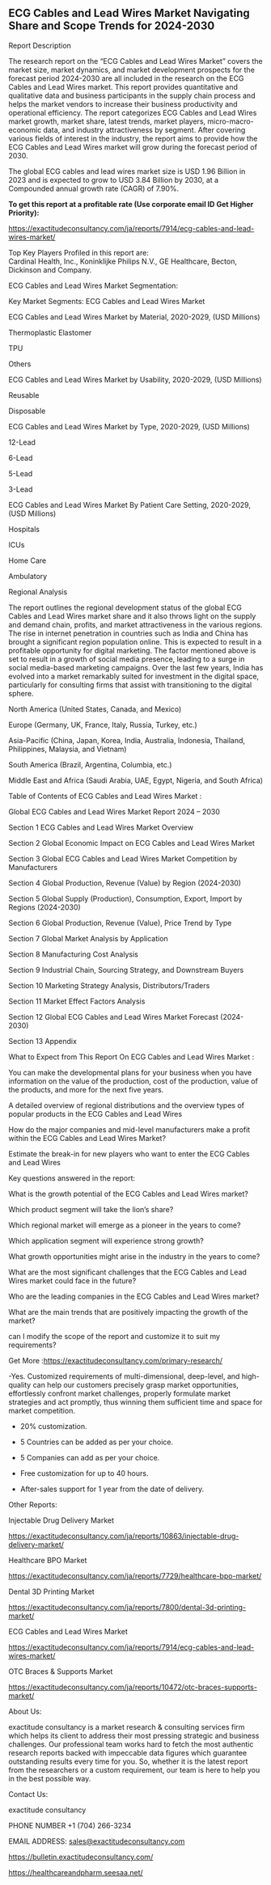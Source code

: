 ## ECG Cables and Lead Wires Market Navigating Share and Scope Trends for 2024-2030

Report Description

The research report on the “ECG Cables and Lead Wires Market” covers the market size, market dynamics, and market development prospects for the forecast period 2024-2030 are all included in the research on the ECG Cables and Lead Wires market. This report provides quantitative and qualitative data and business participants in the supply chain process and helps the market vendors to increase their business productivity and operational efficiency. The report categorizes ECG Cables and Lead Wires market growth, market share, latest trends, market players, micro-macro-economic data, and industry attractiveness by segment. After covering various fields of interest in the industry, the report aims to provide how the ECG Cables and Lead Wires market will grow during the forecast period of 2030.

The global ECG cables and lead wires market size is USD 1.96 Billion in 2023 and is expected to grow to USD 3.84 Billion by 2030, at a Compounded annual growth rate (CAGR) of 7.90%.

**To get this report at a profitable rate (Use corporate email ID Get Higher Priority):**

https://exactitudeconsultancy.com/ja/reports/7914/ecg-cables-and-lead-wires-market/

Top Key Players Profiled in this report are:                                                                               
Cardinal Health, Inc., Koninklijke Philips N.V., GE Healthcare, Becton, Dickinson and Company.

ECG Cables and Lead Wires Market Segmentation:

Key Market Segments: ECG Cables and Lead Wires Market

ECG Cables and Lead Wires Market by Material, 2020-2029, (USD Millions)

Thermoplastic Elastomer

TPU

Others

ECG Cables and Lead Wires Market by Usability, 2020-2029, (USD Millions)

Reusable

Disposable

ECG Cables and Lead Wires Market by Type, 2020-2029, (USD Millions)

12-Lead

6-Lead

5-Lead

3-Lead

ECG Cables and Lead Wires Market By Patient Care Setting, 2020-2029, (USD Millions)

Hospitals

ICUs

Home Care

Ambulatory

Regional Analysis

The report outlines the regional development status of the global ECG Cables and Lead Wires market share and it also throws light on the supply and demand chain, profits, and market attractiveness in the various regions. The rise in internet penetration in countries such as India and China has brought a significant region population online. This is expected to result in a profitable opportunity for digital marketing. The factor mentioned above is set to result in a growth of social media presence, leading to a surge in social media-based marketing campaigns. Over the last few years, India has evolved into a market remarkably suited for investment in the digital space, particularly for consulting firms that assist with transitioning to the digital sphere.

North America (United States, Canada, and Mexico)

Europe (Germany, UK, France, Italy, Russia, Turkey, etc.)

Asia-Pacific (China, Japan, Korea, India, Australia, Indonesia, Thailand, Philippines, Malaysia, and Vietnam)

South America (Brazil, Argentina, Columbia, etc.)

Middle East and Africa (Saudi Arabia, UAE, Egypt, Nigeria, and South Africa)

Table of Contents of ECG Cables and Lead Wires Market :

Global ECG Cables and Lead Wires Market Report 2024 – 2030

Section 1 ECG Cables and Lead Wires Market Overview

Section 2 Global Economic Impact on ECG Cables and Lead Wires Market

Section 3 Global ECG Cables and Lead Wires Market Competition by Manufacturers

Section 4 Global Production, Revenue (Value) by Region (2024-2030)

Section 5 Global Supply (Production), Consumption, Export, Import by Regions (2024-2030)

Section 6 Global Production, Revenue (Value), Price Trend by Type

Section 7 Global Market Analysis by Application

Section 8 Manufacturing Cost Analysis

Section 9 Industrial Chain, Sourcing Strategy, and Downstream Buyers

Section 10 Marketing Strategy Analysis, Distributors/Traders

Section 11 Market Effect Factors Analysis

Section 12 Global ECG Cables and Lead Wires Market Forecast (2024-2030)

Section 13 Appendix

What to Expect from This Report On ECG Cables and Lead Wires Market :

You can make the developmental plans for your business when you have information on the value of the production, cost of the production, value of the products, and more for the next five years.

A detailed overview of regional distributions and the overview types of popular products in the ECG Cables and Lead Wires

How do the major companies and mid-level manufacturers make a profit within the ECG Cables and Lead Wires Market?

Estimate the break-in for new players who want to enter the ECG Cables and Lead Wires

Key questions answered in the report:

What is the growth potential of the ECG Cables and Lead Wires market?

Which product segment will take the lion’s share?

Which regional market will emerge as a pioneer in the years to come?

Which application segment will experience strong growth?

What growth opportunities might arise in the industry in the years to come?

What are the most significant challenges that the ECG Cables and Lead Wires market could face in the future?

Who are the leading companies in the ECG Cables and Lead Wires market?

What are the main trends that are positively impacting the growth of the market?

can I modify the scope of the report and customize it to suit my requirements?

Get More :https://exactitudeconsultancy.com/primary-research/

-Yes. Customized requirements of multi-dimensional, deep-level, and high-quality can help our customers precisely grasp market opportunities, effortlessly confront market challenges, properly formulate market strategies and act promptly, thus winning them sufficient time and space for market competition.

- 20% customization.

- 5 Countries can be added as per your choice.

- 5 Companies can add as per your choice.

- Free customization for up to 40 hours.

- After-sales support for 1 year from the date of delivery.

Other Reports:

Injectable Drug Delivery Market

https://exactitudeconsultancy.com/ja/reports/10863/injectable-drug-delivery-market/

Healthcare BPO  Market

https://exactitudeconsultancy.com/ja/reports/7729/healthcare-bpo-market/

Dental 3D Printing  Market

https://exactitudeconsultancy.com/ja/reports/7800/dental-3d-printing-market/

ECG Cables and Lead Wires Market

https://exactitudeconsultancy.com/ja/reports/7914/ecg-cables-and-lead-wires-market/

OTC Braces & Supports Market

https://exactitudeconsultancy.com/ja/reports/10472/otc-braces-supports-market/

About Us:

exactitude consultancy is a market research & consulting services firm which helps its client to address their most pressing strategic and business challenges. Our professional team works hard to fetch the most authentic research reports backed with impeccable data figures which guarantee outstanding results every time for you. So, whether it is the latest report from the researchers or a custom requirement, our team is here to help you in the best possible way.

Contact Us:

exactitude consultancy

PHONE NUMBER +1 (704) 266-3234

EMAIL ADDRESS: sales@exactitudeconsultancy.com

https://bulletin.exactitudeconsultancy.com/

https://healthcareandpharm.seesaa.net/
